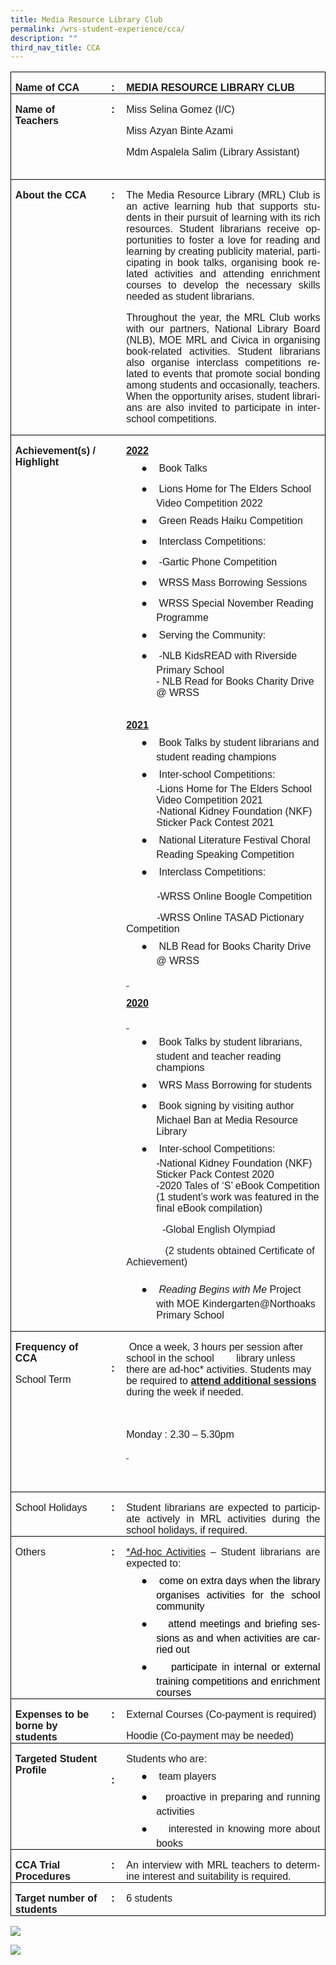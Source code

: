 ```yaml
---
title: Media Resource Library Club
permalink: /wrs-student-experience/cca/
description: ""
third_nav_title: CCA
---
```

<table style="margin-left:-.25pt;border-collapse:collapse;mso-table-layout-alt:fixed;
 border:none;mso-border-alt:solid black .5pt;mso-padding-alt:0in 5.4pt 0in 5.4pt;
 mso-border-insideh:.5pt solid black;mso-border-insidev:.5pt solid black" width="600" cellpadding="0" cellspacing="0" border="1" class="MsoNormalTable"><tbody><tr style="mso-yfti-irow:0;mso-yfti-firstrow:yes"><td style="width:117.0pt;border:solid black 1.0pt;
  border-right:none;mso-border-top-alt:solid black .5pt;mso-border-left-alt:
  solid black .5pt;mso-border-bottom-alt:solid black .5pt;padding:0in 5.4pt 0in 5.4pt" valign="top" width="156"><p style="margin-bottom:0in;line-height:normal" class="MsoNormal"><b style="mso-bidi-font-weight:normal"><span style="font-family:&quot;Arial&quot;,sans-serif;
  mso-fareast-font-family:Arial" lang="EN-SG">Name of CCA</span></b></p></td><td style="width:18.65pt;border-top:solid black 1.0pt;
  border-left:none;border-bottom:solid black 1.0pt;border-right:none;
  mso-border-top-alt:solid black .5pt;mso-border-bottom-alt:solid black .5pt;
  padding:0in 5.4pt 0in 5.4pt" valign="top" width="25"><p style="margin-bottom:0in;text-align:center;
  line-height:normal" align="center" class="MsoNormal"><b style="mso-bidi-font-weight:normal"><span style="font-family:&quot;Arial&quot;,sans-serif;mso-fareast-font-family:Arial" lang="EN-SG">:</span></b></p></td><td style="width:314.35pt;border:solid black 1.0pt;
  border-left:none;mso-border-top-alt:solid black .5pt;mso-border-bottom-alt:
  solid black .5pt;mso-border-right-alt:solid black .5pt;padding:0in 5.4pt 0in 5.4pt" valign="top" width="419"><p style="margin-bottom:0in;line-height:normal" class="MsoNormal"><b style="mso-bidi-font-weight:normal"><span style="font-family:&quot;Arial&quot;,sans-serif;
  mso-fareast-font-family:Arial" lang="EN-SG">MEDIA RESOURCE LIBRARY CLUB<span style="color:#0070C0"></span></span></b></p></td></tr><tr style="mso-yfti-irow:1"><td style="width:117.0pt;border-top:none;border-left:
  solid black 1.0pt;border-bottom:solid black 1.0pt;border-right:none;
  mso-border-top-alt:solid black .5pt;mso-border-top-alt:solid black .5pt;
  mso-border-left-alt:solid black .5pt;mso-border-bottom-alt:solid black .5pt;
  padding:0in 5.4pt 0in 5.4pt" valign="top" width="156"><p style="margin-bottom:0in;line-height:normal" class="MsoNormal"><b style="mso-bidi-font-weight:normal"><span style="font-family:&quot;Arial&quot;,sans-serif;
  mso-fareast-font-family:Arial" lang="EN-SG">Name of Teachers</span></b></p></td><td style="width:18.65pt;border:none;border-bottom:solid black 1.0pt;
  mso-border-top-alt:solid black .5pt;mso-border-top-alt:solid black .5pt;
  mso-border-bottom-alt:solid black .5pt;padding:0in 5.4pt 0in 5.4pt" valign="top" width="25"><p style="margin-bottom:0in;text-align:center;
  line-height:normal" align="center" class="MsoNormal"><b style="mso-bidi-font-weight:normal"><span style="font-family:&quot;Arial&quot;,sans-serif;mso-fareast-font-family:Arial" lang="EN-SG">:</span></b></p></td><td style="width:314.35pt;border-top:none;border-left:
  none;border-bottom:solid black 1.0pt;border-right:solid black 1.0pt;
  mso-border-top-alt:solid black .5pt;mso-border-top-alt:solid black .5pt;
  mso-border-bottom-alt:solid black .5pt;mso-border-right-alt:solid black .5pt;
  padding:0in 5.4pt 0in 5.4pt" valign="top" width="419"><p style="margin-bottom:0in;line-height:normal" class="MsoNormal"><span style="font-family:&quot;Arial&quot;,sans-serif;mso-fareast-font-family:
  Arial" lang="EN-SG">Miss Selina Gomez (I/C)</span></p><p style="margin-bottom:0in;line-height:normal" class="MsoNormal"><span style="font-family:&quot;Arial&quot;,sans-serif;mso-fareast-font-family:
  Arial" lang="EN-SG">Miss </span><span style="font-size:12.0pt;font-family:&quot;Arial&quot;,sans-serif;
  mso-fareast-font-family:Arial" lang="EN-SG">Azyan Binte Azami</span><span style="font-family:&quot;Arial&quot;,sans-serif;mso-fareast-font-family:Arial" lang="EN-SG"></span></p><p style="margin-bottom:0in;line-height:normal" class="MsoNormal"><span style="font-family:&quot;Arial&quot;,sans-serif;mso-fareast-font-family:
  Arial" lang="EN-SG">Mdm Aspalela Salim (Library Assistant)</span></p><p style="margin-bottom:0in;line-height:normal" class="MsoNormal"><span style="font-family:&quot;Arial&quot;,sans-serif;mso-fareast-font-family:
  Arial;color:#0070C0" lang="EN-SG">&nbsp;</span></p></td></tr><tr style="mso-yfti-irow:2"><td style="width:117.0pt;border-top:none;border-left:
  solid black 1.0pt;border-bottom:solid black 1.0pt;border-right:none;
  mso-border-top-alt:solid black .5pt;mso-border-top-alt:solid black .5pt;
  mso-border-left-alt:solid black .5pt;mso-border-bottom-alt:solid black .5pt;
  padding:0in 5.4pt 0in 5.4pt" valign="top" width="156"><p style="margin-bottom:0in;line-height:normal" class="MsoNormal"><b style="mso-bidi-font-weight:normal"><span style="font-family:&quot;Arial&quot;,sans-serif;
  mso-fareast-font-family:Arial" lang="EN-SG">About the CCA</span></b></p></td><td style="width:18.65pt;border:none;border-bottom:solid black 1.0pt;
  mso-border-top-alt:solid black .5pt;mso-border-top-alt:solid black .5pt;
  mso-border-bottom-alt:solid black .5pt;padding:0in 5.4pt 0in 5.4pt" valign="top" width="25"><p style="margin-bottom:0in;text-align:center;
  line-height:normal" align="center" class="MsoNormal"><b style="mso-bidi-font-weight:normal"><span style="font-family:&quot;Arial&quot;,sans-serif;mso-fareast-font-family:Arial" lang="EN-SG">:</span></b></p></td><td style="width:314.35pt;border-top:none;border-left:
  none;border-bottom:solid black 1.0pt;border-right:solid black 1.0pt;
  mso-border-top-alt:solid black .5pt;mso-border-top-alt:solid black .5pt;
  mso-border-bottom-alt:solid black .5pt;mso-border-right-alt:solid black .5pt;
  padding:0in 5.4pt 0in 5.4pt" valign="top" width="419"><p style="text-align:justify;line-height:normal" class="MsoNormal"><span style="font-family:&quot;Arial&quot;,sans-serif;mso-fareast-font-family:
  Arial" lang="EN-SG">The Media Resource Library (MRL) Club is an active learning hub that supports students in their pursuit of learning with its rich resources. Student librarians receive opportunities to foster a love for reading and learning by creating publicity material, participating in book talks, organising book related activities and attending enrichment courses to develop the necessary skills needed as student librarians.</span></p><p style="text-align:justify;line-height:normal" class="MsoNormal"><span style="font-family:&quot;Arial&quot;,sans-serif;mso-fareast-font-family:
  Arial" lang="EN-SG">Throughout the year, the MRL Club works with our partners, National Library Board (NLB), MOE MRL and Civica in organising book-related activities. Student librarians also organise interclass competitions related to events that promote social bonding among students and occasionally, teachers. When the opportunity arises, student librarians are also invited to participate in inter-school competitions.</span></p></td></tr><tr style="mso-yfti-irow:3"><td style="width:117.0pt;border-top:none;border-left:
  solid black 1.0pt;border-bottom:solid black 1.0pt;border-right:none;
  mso-border-top-alt:solid black .5pt;mso-border-top-alt:solid black .5pt;
  mso-border-left-alt:solid black .5pt;mso-border-bottom-alt:solid black .5pt;
  padding:0in 5.4pt 0in 5.4pt" valign="top" width="156"><p style="margin-bottom:0in;line-height:normal" class="MsoNormal"><b style="mso-bidi-font-weight:normal"><span style="font-family:&quot;Arial&quot;,sans-serif;
  mso-fareast-font-family:Arial" lang="EN-SG">Achievement(s) / Highlight</span></b></p></td><td style="width:18.65pt;border:none;border-bottom:solid black 1.0pt;
  mso-border-top-alt:solid black .5pt;mso-border-top-alt:solid black .5pt;
  mso-border-bottom-alt:solid black .5pt;padding:0in 5.4pt 0in 5.4pt" valign="top" width="25"><p style="margin-bottom:0in;text-align:center;
  line-height:normal" align="center" class="MsoNormal"><b style="mso-bidi-font-weight:normal"><span style="font-family:&quot;Arial&quot;,sans-serif;mso-fareast-font-family:Arial" lang="EN-SG">&nbsp;</span></b></p></td><td style="width:314.35pt;border-top:none;border-left:
  none;border-bottom:solid black 1.0pt;border-right:solid black 1.0pt;
  mso-border-top-alt:solid black .5pt;mso-border-top-alt:solid black .5pt;
  mso-border-bottom-alt:solid black .5pt;mso-border-right-alt:solid black .5pt;
  padding:0in 5.4pt 0in 5.4pt" valign="top" width="419"><p style="margin-bottom:0in;line-height:normal" class="MsoNormal"><b style="mso-bidi-font-weight:normal"><u><span style="font-family:
  &quot;Arial&quot;,sans-serif;mso-fareast-font-family:Arial" lang="EN-SG">2022</span></u></b></p><p style="margin-top:0in;margin-right:0in;margin-bottom:0in;
  margin-left:.5in;text-indent:-.25in;line-height:normal;mso-list:l2 level1 lfo3;
  border:none;mso-padding-alt:31.0pt 31.0pt 31.0pt 31.0pt;mso-border-shadow:
  yes" class="MsoNormal"><span style="font-family:&quot;Noto Sans Symbols&quot;;
  mso-fareast-font-family:&quot;Noto Sans Symbols&quot;;mso-bidi-font-family:&quot;Noto Sans Symbols&quot;" lang="EN-SG"><span style="mso-list:Ignore">●<span style="font:7.0pt &quot;Times New Roman&quot;">&nbsp;&nbsp;&nbsp;&nbsp;&nbsp;&nbsp;&nbsp; </span></span></span><span style="font-family:&quot;Arial&quot;,sans-serif;
  mso-fareast-font-family:Arial" lang="EN-SG">Book Talks</span></p><p style="margin-top:0in;margin-right:0in;margin-bottom:0in;
  margin-left:.5in;text-indent:-.25in;line-height:normal;mso-list:l2 level1 lfo3;
  border:none;mso-padding-alt:31.0pt 31.0pt 31.0pt 31.0pt;mso-border-shadow:
  yes" class="MsoNormal"><span style="font-family:&quot;Noto Sans Symbols&quot;;
  mso-fareast-font-family:&quot;Noto Sans Symbols&quot;;mso-bidi-font-family:&quot;Noto Sans Symbols&quot;" lang="EN-SG"><span style="mso-list:Ignore">●<span style="font:7.0pt &quot;Times New Roman&quot;">&nbsp;&nbsp;&nbsp;&nbsp;&nbsp;&nbsp;&nbsp; </span></span></span><span style="font-family:&quot;Arial&quot;,sans-serif;
  mso-fareast-font-family:Arial" lang="EN-SG">Lions Home for The Elders School Video Competition 2022</span></p><p style="margin-top:0in;margin-right:0in;margin-bottom:0in;
  margin-left:.5in;text-indent:-.25in;line-height:normal;mso-list:l2 level1 lfo3;
  border:none;mso-padding-alt:31.0pt 31.0pt 31.0pt 31.0pt;mso-border-shadow:
  yes" class="MsoNormal"><span style="font-family:&quot;Noto Sans Symbols&quot;;
  mso-fareast-font-family:&quot;Noto Sans Symbols&quot;;mso-bidi-font-family:&quot;Noto Sans Symbols&quot;" lang="EN-SG"><span style="mso-list:Ignore">●<span style="font:7.0pt &quot;Times New Roman&quot;">&nbsp;&nbsp;&nbsp;&nbsp;&nbsp;&nbsp;&nbsp; </span></span></span><span style="font-family:&quot;Arial&quot;,sans-serif;
  mso-fareast-font-family:Arial" lang="EN-SG">Green Reads Haiku Competition</span></p><p style="margin-top:0in;margin-right:0in;margin-bottom:0in;
  margin-left:.5in;text-indent:-.25in;line-height:normal;mso-list:l2 level1 lfo3" class="MsoNormal"><span style="font-family:&quot;Noto Sans Symbols&quot;;mso-fareast-font-family:
  &quot;Noto Sans Symbols&quot;;mso-bidi-font-family:&quot;Noto Sans Symbols&quot;" lang="EN-SG"><span style="mso-list:Ignore">●<span style="font:7.0pt &quot;Times New Roman&quot;">&nbsp;&nbsp;&nbsp;&nbsp;&nbsp;&nbsp;&nbsp; </span></span></span><span style="font-family:&quot;Arial&quot;,sans-serif;
  mso-fareast-font-family:Arial" lang="EN-SG">Interclass Competitions:</span></p><p style="margin-top:0in;margin-right:0in;margin-bottom:0in;
  margin-left:.5in;text-indent:-.25in;line-height:normal;mso-list:l2 level1 lfo3;
  border:none;mso-padding-alt:31.0pt 31.0pt 31.0pt 31.0pt;mso-border-shadow:
  yes" class="MsoNormal"><span style="font-family:&quot;Noto Sans Symbols&quot;;
  mso-fareast-font-family:&quot;Noto Sans Symbols&quot;;mso-bidi-font-family:&quot;Noto Sans Symbols&quot;" lang="EN-SG"><span style="mso-list:Ignore">●<span style="font:7.0pt &quot;Times New Roman&quot;">&nbsp;&nbsp;&nbsp;&nbsp;&nbsp;&nbsp;&nbsp; </span></span></span><span style="font-family:&quot;Arial&quot;,sans-serif;
  mso-fareast-font-family:Arial" lang="EN-SG">-Gartic Phone Competition</span></p><p style="margin-top:0in;margin-right:0in;margin-bottom:0in;
  margin-left:.5in;text-indent:-.25in;line-height:normal;mso-list:l2 level1 lfo3;
  border:none;mso-padding-alt:31.0pt 31.0pt 31.0pt 31.0pt;mso-border-shadow:
  yes" class="MsoNormal"><span style="font-family:&quot;Noto Sans Symbols&quot;;
  mso-fareast-font-family:&quot;Noto Sans Symbols&quot;;mso-bidi-font-family:&quot;Noto Sans Symbols&quot;" lang="EN-SG"><span style="mso-list:Ignore">●<span style="font:7.0pt &quot;Times New Roman&quot;">&nbsp;&nbsp;&nbsp;&nbsp;&nbsp;&nbsp;&nbsp; </span></span></span><span style="font-family:&quot;Arial&quot;,sans-serif;
  mso-fareast-font-family:Arial" lang="EN-SG">WRSS Mass Borrowing Sessions</span></p><p style="margin-top:0in;margin-right:0in;margin-bottom:0in;
  margin-left:.5in;text-indent:-.25in;line-height:normal;mso-list:l2 level1 lfo3;
  border:none;mso-padding-alt:31.0pt 31.0pt 31.0pt 31.0pt;mso-border-shadow:
  yes" class="MsoNormal"><span style="font-family:&quot;Noto Sans Symbols&quot;;
  mso-fareast-font-family:&quot;Noto Sans Symbols&quot;;mso-bidi-font-family:&quot;Noto Sans Symbols&quot;" lang="EN-SG"><span style="mso-list:Ignore">●<span style="font:7.0pt &quot;Times New Roman&quot;">&nbsp;&nbsp;&nbsp;&nbsp;&nbsp;&nbsp;&nbsp; </span></span></span><span style="font-family:&quot;Arial&quot;,sans-serif;
  mso-fareast-font-family:Arial" lang="EN-SG">WRSS Special November Reading Programme</span></p><p style="margin-top:0in;margin-right:0in;margin-bottom:0in;
  margin-left:.5in;text-indent:-.25in;line-height:normal;mso-list:l2 level1 lfo3;
  border:none;mso-padding-alt:31.0pt 31.0pt 31.0pt 31.0pt;mso-border-shadow:
  yes" class="MsoNormal"><span style="font-family:&quot;Noto Sans Symbols&quot;;
  mso-fareast-font-family:&quot;Noto Sans Symbols&quot;;mso-bidi-font-family:&quot;Noto Sans Symbols&quot;" lang="EN-SG"><span style="mso-list:Ignore">●<span style="font:7.0pt &quot;Times New Roman&quot;">&nbsp;&nbsp;&nbsp;&nbsp;&nbsp;&nbsp;&nbsp; </span></span></span><span style="font-family:&quot;Arial&quot;,sans-serif;
  mso-fareast-font-family:Arial" lang="EN-SG">Serving the Community:</span></p><p style="margin-top:0in;margin-right:0in;margin-bottom:0in;
  margin-left:.5in;text-indent:-.25in;line-height:normal;mso-list:l2 level1 lfo3;
  border:none;mso-padding-alt:31.0pt 31.0pt 31.0pt 31.0pt;mso-border-shadow:
  yes" class="MsoNormal"><span style="font-family:&quot;Noto Sans Symbols&quot;;
  mso-fareast-font-family:&quot;Noto Sans Symbols&quot;;mso-bidi-font-family:&quot;Noto Sans Symbols&quot;" lang="EN-SG"><span style="mso-list:Ignore">●<span style="font:7.0pt &quot;Times New Roman&quot;">&nbsp;&nbsp;&nbsp;&nbsp;&nbsp;&nbsp;&nbsp; </span></span></span><span style="font-family:&quot;Arial&quot;,sans-serif;
  mso-fareast-font-family:Arial" lang="EN-SG">-NLB KidsREAD with Riverside Primary School</span></p><p style="margin-top:0in;margin-right:0in;margin-bottom:0in;
  margin-left:.5in;line-height:normal" class="MsoNormal"><span style="font-family:
  &quot;Arial&quot;,sans-serif;mso-fareast-font-family:Arial" lang="EN-SG">- NLB Read for Books Charity Drive @ WRSS</span></p><p style="margin-top:0in;margin-right:0in;margin-bottom:0in;
  margin-left:.5in;line-height:normal;border:none;mso-padding-alt:31.0pt 31.0pt 31.0pt 31.0pt;
  mso-border-shadow:yes" class="MsoNormal"><span style="font-family:&quot;Arial&quot;,sans-serif;
  mso-fareast-font-family:Arial;color:black" lang="EN-SG"><span style="mso-spacerun:yes">&nbsp;&nbsp;&nbsp;</span></span></p><p style="margin-bottom:0in;line-height:normal" class="MsoNormal"><b style="mso-bidi-font-weight:normal"><u><span style="font-family:
  &quot;Arial&quot;,sans-serif;mso-fareast-font-family:Arial" lang="EN-SG">2021</span></u></b></p><p style="margin-top:0in;margin-right:0in;margin-bottom:0in;
  margin-left:.5in;text-indent:-.25in;line-height:normal;mso-list:l2 level1 lfo3" class="MsoNormal"><span style="font-family:&quot;Noto Sans Symbols&quot;;mso-fareast-font-family:
  &quot;Noto Sans Symbols&quot;;mso-bidi-font-family:&quot;Noto Sans Symbols&quot;" lang="EN-SG"><span style="mso-list:Ignore">●<span style="font:7.0pt &quot;Times New Roman&quot;">&nbsp;&nbsp;&nbsp;&nbsp;&nbsp;&nbsp;&nbsp; </span></span></span><span style="font-family:&quot;Arial&quot;,sans-serif;
  mso-fareast-font-family:Arial" lang="EN-SG">Book Talks by student librarians and student reading champions</span><span lang="EN-SG"></span></p><p style="margin-top:0in;margin-right:0in;margin-bottom:0in;
  margin-left:.5in;text-indent:-.25in;line-height:normal;mso-list:l2 level1 lfo3" class="MsoNormal"><span style="font-family:&quot;Noto Sans Symbols&quot;;mso-fareast-font-family:
  &quot;Noto Sans Symbols&quot;;mso-bidi-font-family:&quot;Noto Sans Symbols&quot;" lang="EN-SG"><span style="mso-list:Ignore">●<span style="font:7.0pt &quot;Times New Roman&quot;">&nbsp;&nbsp;&nbsp;&nbsp;&nbsp;&nbsp;&nbsp; </span></span></span><span style="font-family:&quot;Arial&quot;,sans-serif;
  mso-fareast-font-family:Arial" lang="EN-SG">Inter-school Competitions:</span><span lang="EN-SG"></span></p><p style="margin-top:0in;margin-right:0in;margin-bottom:0in;
  margin-left:.5in;line-height:normal" class="MsoNormal"><span style="font-family:
  &quot;Arial&quot;,sans-serif;mso-fareast-font-family:Arial" lang="EN-SG">-Lions Home for The Elders School Video Competition 2021<span style="mso-spacerun:yes">&nbsp;&nbsp;&nbsp;&nbsp;&nbsp;&nbsp;&nbsp;&nbsp;&nbsp;&nbsp;&nbsp;</span></span></p><p style="margin-top:0in;margin-right:0in;margin-bottom:0in;
  margin-left:.5in;line-height:normal" class="MsoNormal"><span style="font-family:
  &quot;Arial&quot;,sans-serif;mso-fareast-font-family:Arial" lang="EN-SG">-National Kidney Foundation (NKF) Sticker Pack Contest 2021</span></p><p style="margin-top:0in;margin-right:0in;margin-bottom:0in;
  margin-left:.5in;text-indent:-.25in;line-height:normal;mso-list:l2 level1 lfo3" class="MsoNormal"><span style="font-family:&quot;Noto Sans Symbols&quot;;mso-fareast-font-family:
  &quot;Noto Sans Symbols&quot;;mso-bidi-font-family:&quot;Noto Sans Symbols&quot;" lang="EN-SG"><span style="mso-list:Ignore">●<span style="font:7.0pt &quot;Times New Roman&quot;">&nbsp;&nbsp;&nbsp;&nbsp;&nbsp;&nbsp;&nbsp; </span></span></span><span style="font-family:&quot;Arial&quot;,sans-serif;
  mso-fareast-font-family:Arial" lang="EN-SG">National Literature Festival Choral Reading Speaking Competition</span><span lang="EN-SG"></span></p><p style="margin-top:0in;margin-right:0in;margin-bottom:0in;
  margin-left:.5in;text-indent:-.25in;line-height:normal;mso-list:l2 level1 lfo3" class="MsoNormal"><span style="font-family:&quot;Noto Sans Symbols&quot;;mso-fareast-font-family:
  &quot;Noto Sans Symbols&quot;;mso-bidi-font-family:&quot;Noto Sans Symbols&quot;" lang="EN-SG"><span style="mso-list:Ignore">●<span style="font:7.0pt &quot;Times New Roman&quot;">&nbsp;&nbsp;&nbsp;&nbsp;&nbsp;&nbsp;&nbsp; </span></span></span><span style="font-family:&quot;Arial&quot;,sans-serif;
  mso-fareast-font-family:Arial" lang="EN-SG">Interclass Competitions:</span><span lang="EN-SG"></span></p><p style="margin-bottom:0in;line-height:normal" class="MsoNormal"><span style="font-family:&quot;Arial&quot;,sans-serif;mso-fareast-font-family:
  Arial" lang="EN-SG"><span style="mso-spacerun:yes">&nbsp;&nbsp;&nbsp;&nbsp;&nbsp;&nbsp;&nbsp;&nbsp;&nbsp;&nbsp; </span>-WRSS Online Boogle Competition</span></p><p style="margin-bottom:0in;line-height:normal" class="MsoNormal"><span style="font-family:&quot;Arial&quot;,sans-serif;mso-fareast-font-family:
  Arial" lang="EN-SG"><span style="mso-spacerun:yes">&nbsp;&nbsp;&nbsp;&nbsp;&nbsp;&nbsp;&nbsp;&nbsp;&nbsp;&nbsp; </span>-WRSS Online TASAD Pictionary Competition</span></p><p style="margin-top:0in;margin-right:0in;margin-bottom:0in;
  margin-left:.5in;text-indent:-.25in;line-height:normal;mso-list:l2 level1 lfo3" class="MsoNormal"><span style="font-family:&quot;Noto Sans Symbols&quot;;mso-fareast-font-family:
  &quot;Noto Sans Symbols&quot;;mso-bidi-font-family:&quot;Noto Sans Symbols&quot;" lang="EN-SG"><span style="mso-list:Ignore">●<span style="font:7.0pt &quot;Times New Roman&quot;">&nbsp;&nbsp;&nbsp;&nbsp;&nbsp;&nbsp;&nbsp; </span></span></span><span style="font-family:&quot;Arial&quot;,sans-serif;
  mso-fareast-font-family:Arial" lang="EN-SG">NLB Read for Books Charity Drive @ WRSS</span><span lang="EN-SG"></span></p><p style="margin-bottom:0in;line-height:normal" class="MsoNormal"><b style="mso-bidi-font-weight:normal"><u><span style="font-family:
  &quot;Arial&quot;,sans-serif;mso-fareast-font-family:Arial" lang="EN-SG"><span style="text-decoration:none">&nbsp;</span></span></u></b></p><p style="margin-bottom:0in;line-height:normal" class="MsoNormal"><b style="mso-bidi-font-weight:normal"><u><span style="font-family:
  &quot;Arial&quot;,sans-serif;mso-fareast-font-family:Arial" lang="EN-SG">2020</span></u></b></p><p style="margin-bottom:0in;line-height:normal" class="MsoNormal"><b style="mso-bidi-font-weight:normal"><u><span style="font-family:
  &quot;Arial&quot;,sans-serif;mso-fareast-font-family:Arial" lang="EN-SG"><span style="text-decoration:none">&nbsp;</span></span></u></b></p><p style="margin-top:0in;margin-right:0in;margin-bottom:0in;
  margin-left:.5in;text-indent:-.25in;line-height:normal;mso-list:l2 level1 lfo3" class="MsoNormal"><span style="font-family:&quot;Noto Sans Symbols&quot;;mso-fareast-font-family:
  &quot;Noto Sans Symbols&quot;;mso-bidi-font-family:&quot;Noto Sans Symbols&quot;" lang="EN-SG"><span style="mso-list:Ignore">●<span style="font:7.0pt &quot;Times New Roman&quot;">&nbsp;&nbsp;&nbsp;&nbsp;&nbsp;&nbsp;&nbsp; </span></span></span><span style="font-family:&quot;Arial&quot;,sans-serif;
  mso-fareast-font-family:Arial" lang="EN-SG">Book Talks by student librarians, student and teacher reading champions</span><span lang="EN-SG"></span></p><p style="margin-top:0in;margin-right:0in;margin-bottom:0in;
  margin-left:.5in;text-indent:-.25in;line-height:normal;mso-list:l2 level1 lfo3" class="MsoNormal"><span style="font-family:&quot;Noto Sans Symbols&quot;;mso-fareast-font-family:
  &quot;Noto Sans Symbols&quot;;mso-bidi-font-family:&quot;Noto Sans Symbols&quot;" lang="EN-SG"><span style="mso-list:Ignore">●<span style="font:7.0pt &quot;Times New Roman&quot;">&nbsp;&nbsp;&nbsp;&nbsp;&nbsp;&nbsp;&nbsp; </span></span></span><span style="font-family:&quot;Arial&quot;,sans-serif;
  mso-fareast-font-family:Arial" lang="EN-SG">WRS Mass Borrowing for students</span><span lang="EN-SG"></span></p><p style="margin-top:0in;margin-right:0in;margin-bottom:0in;
  margin-left:.5in;text-indent:-.25in;line-height:normal;mso-list:l2 level1 lfo3" class="MsoNormal"><span style="font-family:&quot;Noto Sans Symbols&quot;;mso-fareast-font-family:
  &quot;Noto Sans Symbols&quot;;mso-bidi-font-family:&quot;Noto Sans Symbols&quot;" lang="EN-SG"><span style="mso-list:Ignore">●<span style="font:7.0pt &quot;Times New Roman&quot;">&nbsp;&nbsp;&nbsp;&nbsp;&nbsp;&nbsp;&nbsp; </span></span></span><span style="font-family:&quot;Arial&quot;,sans-serif;
  mso-fareast-font-family:Arial" lang="EN-SG">Book signing by visiting author Michael Ban at Media Resource Library</span><span lang="EN-SG"></span></p><p style="margin-top:0in;margin-right:0in;margin-bottom:0in;
  margin-left:.5in;text-indent:-.25in;line-height:normal;mso-list:l2 level1 lfo3" class="MsoNormal"><span style="font-family:&quot;Noto Sans Symbols&quot;;mso-fareast-font-family:
  &quot;Noto Sans Symbols&quot;;mso-bidi-font-family:&quot;Noto Sans Symbols&quot;" lang="EN-SG"><span style="mso-list:Ignore">●<span style="font:7.0pt &quot;Times New Roman&quot;">&nbsp;&nbsp;&nbsp;&nbsp;&nbsp;&nbsp;&nbsp; </span></span></span><span style="font-family:&quot;Arial&quot;,sans-serif;
  mso-fareast-font-family:Arial" lang="EN-SG">Inter-school Competitions:</span><span lang="EN-SG"></span></p><p style="margin-top:0in;margin-right:0in;margin-bottom:0in;
  margin-left:.5in;line-height:normal" class="MsoNormal"><span style="font-family:
  &quot;Arial&quot;,sans-serif;mso-fareast-font-family:Arial" lang="EN-SG">-National Kidney Foundation (NKF) Sticker Pack Contest 2020<b style="mso-bidi-font-weight:normal"><u></u></b></span></p><p style="margin-top:0in;margin-right:0in;margin-bottom:0in;
  margin-left:.5in;line-height:normal" class="MsoNormal"><span style="font-family:
  &quot;Arial&quot;,sans-serif;mso-fareast-font-family:Arial" lang="EN-SG">-2020&nbsp;Tales&nbsp;of ‘S’ eBook&nbsp;Competition</span></p><p style="margin-top:0in;margin-right:0in;margin-bottom:0in;
  margin-left:.5in;line-height:normal" class="MsoNormal"><span style="font-family:
  &quot;Arial&quot;,sans-serif;mso-fareast-font-family:Arial" lang="EN-SG">(1 student’s work was featured in the final eBook compilation)<b style="mso-bidi-font-weight:normal"><u></u></b></span></p><p style="margin-bottom:0in;line-height:normal" class="MsoNormal"><span style="font-family:&quot;Arial&quot;,sans-serif;mso-fareast-font-family:
  Arial" lang="EN-SG"><span style="mso-spacerun:yes">&nbsp;&nbsp;&nbsp;&nbsp;&nbsp;&nbsp;&nbsp;&nbsp;&nbsp;&nbsp;&nbsp;&nbsp; </span>-<span style="color:#202124">Global&nbsp;English&nbsp;Olympiad</span></span></p><p style="margin-bottom:0in;line-height:normal" class="MsoNormal"><span style="font-family:&quot;Arial&quot;,sans-serif;mso-fareast-font-family:
  Arial;color:#202124" lang="EN-SG"><span style="mso-spacerun:yes">&nbsp;&nbsp;&nbsp;&nbsp;&nbsp;&nbsp;&nbsp;&nbsp;&nbsp;&nbsp;&nbsp;&nbsp;&nbsp; </span>(2 students obtained Certificate of Achievement)</span></p><p style="margin-left:.5in;text-indent:-.25in;mso-list:l2 level1 lfo3" class="MsoNormal"><span style="font-family:&quot;Noto Sans Symbols&quot;;mso-fareast-font-family:
  &quot;Noto Sans Symbols&quot;;mso-bidi-font-family:&quot;Noto Sans Symbols&quot;" lang="EN-SG"><span style="mso-list:Ignore">●<span style="font:7.0pt &quot;Times New Roman&quot;">&nbsp;&nbsp;&nbsp;&nbsp;&nbsp;&nbsp;&nbsp; </span></span></span><i style="mso-bidi-font-style:normal"><span style="font-family:&quot;Arial&quot;,sans-serif;mso-fareast-font-family:
  Arial" lang="EN-SG">Reading Begins with Me</span></i><span style="font-family:
  &quot;Arial&quot;,sans-serif;mso-fareast-font-family:Arial" lang="EN-SG"> Project with MOE Kindergarten@Northoaks</span><span lang="EN-SG"> </span><span style="font-family:&quot;Arial&quot;,sans-serif;mso-fareast-font-family:Arial" lang="EN-SG">Primary School</span><span lang="EN-SG"></span></p></td></tr><tr style="mso-yfti-irow:4"><td style="width:117.0pt;border-top:none;border-left:
  solid black 1.0pt;border-bottom:solid black 1.0pt;border-right:none;
  mso-border-top-alt:solid black .5pt;mso-border-top-alt:solid black .5pt;
  mso-border-left-alt:solid black .5pt;mso-border-bottom-alt:solid black .5pt;
  padding:0in 5.4pt 0in 5.4pt" valign="top" width="156"><p style="margin-bottom:0in;line-height:normal" class="MsoNormal"><b style="mso-bidi-font-weight:normal"><span style="font-family:&quot;Arial&quot;,sans-serif;
  mso-fareast-font-family:Arial" lang="EN-SG">Frequency of CCA</span></b></p><p style="margin-bottom:0in;line-height:normal" class="MsoNormal"><span style="font-family:&quot;Arial&quot;,sans-serif;mso-fareast-font-family:
  Arial" lang="EN-SG">School Term</span></p><p style="margin-bottom:0in;line-height:normal" class="MsoNormal"><span style="font-family:&quot;Arial&quot;,sans-serif;mso-fareast-font-family:
  Arial" lang="EN-SG">&nbsp;</span></p><p style="margin-bottom:0in;line-height:normal" class="MsoNormal"><span style="font-family:&quot;Arial&quot;,sans-serif;mso-fareast-font-family:
  Arial" lang="EN-SG">&nbsp;</span></p><p style="margin-bottom:0in;line-height:normal" class="MsoNormal"><span style="font-family:&quot;Arial&quot;,sans-serif;mso-fareast-font-family:
  Arial" lang="EN-SG">&nbsp;</span></p><p style="margin-bottom:0in;line-height:normal" class="MsoNormal"><b style="mso-bidi-font-weight:normal"><span style="font-family:&quot;Arial&quot;,sans-serif;
  mso-fareast-font-family:Arial" lang="EN-SG">&nbsp;</span></b></p><p style="margin-bottom:0in;line-height:normal" class="MsoNormal"><span style="font-family:&quot;Arial&quot;,sans-serif;mso-fareast-font-family:
  Arial" lang="EN-SG">&nbsp;</span></p></td><td style="width:18.65pt;border:none;border-bottom:solid black 1.0pt;
  mso-border-top-alt:solid black .5pt;mso-border-top-alt:solid black .5pt;
  mso-border-bottom-alt:solid black .5pt;padding:0in 5.4pt 0in 5.4pt" valign="top" width="25"><p style="margin-bottom:0in;text-align:center;
  line-height:normal" align="center" class="MsoNormal"><b style="mso-bidi-font-weight:normal"><span style="font-family:&quot;Arial&quot;,sans-serif;mso-fareast-font-family:Arial" lang="EN-SG">&nbsp;</span></b></p><p style="margin-bottom:0in;text-align:center;
  line-height:normal" align="center" class="MsoNormal"><b style="mso-bidi-font-weight:normal"><span style="font-family:&quot;Arial&quot;,sans-serif;mso-fareast-font-family:Arial" lang="EN-SG">:</span></b><span style="font-family:&quot;Arial&quot;,sans-serif;mso-fareast-font-family:
  Arial" lang="EN-SG"></span></p></td><td style="width:314.35pt;border-top:none;border-left:
  none;border-bottom:solid black 1.0pt;border-right:solid black 1.0pt;
  mso-border-top-alt:solid black .5pt;mso-border-top-alt:solid black .5pt;
  mso-border-bottom-alt:solid black .5pt;mso-border-right-alt:solid black .5pt;
  padding:0in 5.4pt 0in 5.4pt" valign="top" width="419"><p style="margin-bottom:0in;line-height:normal" class="MsoNormal"><span style="font-family:&quot;Arial&quot;,sans-serif;mso-fareast-font-family:
  Arial" lang="EN-SG"><span style="mso-spacerun:yes">&nbsp;</span>Once a week, 3 hours per session after school in the school<span style="mso-spacerun:yes">&nbsp;&nbsp;&nbsp;&nbsp;&nbsp;&nbsp;&nbsp; </span>library unless there are ad-hoc* activities. Students may be required to <b style="mso-bidi-font-weight:normal"><u>attend additional sessions</u></b> during the week if needed.</span></p><p style="margin-bottom:0in;line-height:normal" class="MsoNormal"><span style="font-family:&quot;Arial&quot;,sans-serif;mso-fareast-font-family:
  Arial" lang="EN-SG">&nbsp;</span></p><p style="margin-bottom:0in;line-height:normal" class="MsoNormal"><span style="font-family:&quot;Arial&quot;,sans-serif;mso-fareast-font-family:
  Arial" lang="EN-SG">Monday : 2.30 – 5.30pm</span></p><p style="margin-bottom:0in;line-height:normal" class="MsoNormal"><b style="mso-bidi-font-weight:normal"><u><span style="font-size:
  10.0pt;font-family:&quot;Arial&quot;,sans-serif;mso-fareast-font-family:Arial" lang="EN-SG"><span style="text-decoration:none">&nbsp;</span></span></u></b></p></td></tr><tr style="mso-yfti-irow:5;height:29.0pt"><td style="width:117.0pt;border-top:none;border-left:
  solid black 1.0pt;border-bottom:solid black 1.0pt;border-right:none;
  mso-border-top-alt:solid black .5pt;mso-border-top-alt:solid black .5pt;
  mso-border-left-alt:solid black .5pt;mso-border-bottom-alt:solid black .5pt;
  padding:0in 5.4pt 0in 5.4pt;height:29.0pt" valign="top" width="156"><p style="margin-bottom:0in;text-align:justify;line-height:
  normal" class="MsoNormal"><span style="font-family:&quot;Arial&quot;,sans-serif;mso-fareast-font-family:
  Arial" lang="EN-SG">School Holidays</span></p></td><td style="width:18.65pt;border:none;border-bottom:solid black 1.0pt;
  mso-border-top-alt:solid black .5pt;mso-border-top-alt:solid black .5pt;
  mso-border-bottom-alt:solid black .5pt;padding:0in 5.4pt 0in 5.4pt;
  height:29.0pt" valign="top" width="25"><p style="margin-bottom:0in;text-align:center;
  line-height:normal" align="center" class="MsoNormal"><b style="mso-bidi-font-weight:normal"><span style="font-family:&quot;Arial&quot;,sans-serif;mso-fareast-font-family:Arial" lang="EN-SG">:</span></b></p></td><td style="width:314.35pt;border-top:none;border-left:
  none;border-bottom:solid black 1.0pt;border-right:solid black 1.0pt;
  mso-border-top-alt:solid black .5pt;mso-border-top-alt:solid black .5pt;
  mso-border-bottom-alt:solid black .5pt;mso-border-right-alt:solid black .5pt;
  padding:0in 5.4pt 0in 5.4pt;height:29.0pt" valign="top" width="419"><p style="margin-bottom:0in;text-align:justify;line-height:
  normal" class="MsoNormal"><span style="font-family:&quot;Arial&quot;,sans-serif;mso-fareast-font-family:
  Arial" lang="EN-SG">Student librarians are expected to participate actively in MRL activities during the school holidays, if required.</span></p></td></tr><tr style="mso-yfti-irow:6"><td style="width:117.0pt;border-top:none;border-left:
  solid black 1.0pt;border-bottom:solid black 1.0pt;border-right:none;
  mso-border-top-alt:solid black .5pt;mso-border-top-alt:solid black .5pt;
  mso-border-left-alt:solid black .5pt;mso-border-bottom-alt:solid black .5pt;
  padding:0in 5.4pt 0in 5.4pt" valign="top" width="156"><p style="margin-bottom:0in;line-height:normal" class="MsoNormal"><span style="font-family:&quot;Arial&quot;,sans-serif;mso-fareast-font-family:
  Arial" lang="EN-SG">Others</span></p><p style="margin-bottom:0in;line-height:normal" class="MsoNormal"><span style="font-family:&quot;Arial&quot;,sans-serif;mso-fareast-font-family:
  Arial" lang="EN-SG">&nbsp;</span></p><p style="margin-bottom:0in;line-height:normal" class="MsoNormal"><span style="font-family:&quot;Arial&quot;,sans-serif;mso-fareast-font-family:
  Arial" lang="EN-SG">&nbsp;</span></p></td><td style="width:18.65pt;border:none;border-bottom:solid black 1.0pt;
  mso-border-top-alt:solid black .5pt;mso-border-top-alt:solid black .5pt;
  mso-border-bottom-alt:solid black .5pt;padding:0in 5.4pt 0in 5.4pt" valign="top" width="25"><p style="margin-bottom:0in;text-align:center;
  line-height:normal" align="center" class="MsoNormal"><b style="mso-bidi-font-weight:normal"><span style="font-family:&quot;Arial&quot;,sans-serif;mso-fareast-font-family:Arial" lang="EN-SG">:</span></b></p><p style="margin-bottom:0in;text-align:center;
  line-height:normal" align="center" class="MsoNormal"><b style="mso-bidi-font-weight:normal"><span style="font-family:&quot;Arial&quot;,sans-serif;mso-fareast-font-family:Arial" lang="EN-SG">&nbsp;</span></b></p><p style="margin-bottom:0in;text-align:center;
  line-height:normal" align="center" class="MsoNormal"><b style="mso-bidi-font-weight:normal"><span style="font-family:&quot;Arial&quot;,sans-serif;mso-fareast-font-family:Arial" lang="EN-SG">&nbsp;</span></b></p><p style="margin-bottom:0in;text-align:center;
  line-height:normal" align="center" class="MsoNormal"><b style="mso-bidi-font-weight:normal"><span style="font-family:&quot;Arial&quot;,sans-serif;mso-fareast-font-family:Arial" lang="EN-SG">&nbsp;</span></b></p></td><td style="width:314.35pt;border-top:none;border-left:
  none;border-bottom:solid black 1.0pt;border-right:solid black 1.0pt;
  mso-border-top-alt:solid black .5pt;mso-border-top-alt:solid black .5pt;
  mso-border-bottom-alt:solid black .5pt;mso-border-right-alt:solid black .5pt;
  padding:0in 5.4pt 0in 5.4pt" valign="top" width="419"><p style="margin-bottom:0in;text-align:justify;line-height:
  normal" class="MsoNormal"><u><span style="font-family:&quot;Arial&quot;,sans-serif;mso-fareast-font-family:
  Arial" lang="EN-SG">*Ad-hoc Activities</span></u><span style="font-family:&quot;Arial&quot;,sans-serif;
  mso-fareast-font-family:Arial" lang="EN-SG"> – Student librarians are expected to:</span></p><p style="margin-top:0in;margin-right:0in;margin-bottom:0in;
  margin-left:.5in;text-align:justify;text-indent:-.25in;line-height:normal;
  mso-list:l0 level1 lfo2;border:none;mso-padding-alt:31.0pt 31.0pt 31.0pt 31.0pt;
  mso-border-shadow:yes" class="MsoNormal"><span style="font-family:&quot;Noto Sans Symbols&quot;;mso-fareast-font-family:&quot;Noto Sans Symbols&quot;;
  mso-bidi-font-family:&quot;Noto Sans Symbols&quot;;color:black" lang="EN-SG"><span style="mso-list:
  Ignore">●<span style="font:7.0pt &quot;Times New Roman&quot;">&nbsp;&nbsp;&nbsp;&nbsp;&nbsp;&nbsp;&nbsp; </span></span></span><span style="font-family:&quot;Arial&quot;,sans-serif;
  mso-fareast-font-family:Arial;color:black" lang="EN-SG">come on extra days when the library organises activities for the school community</span><span lang="EN-SG"></span></p><p style="margin-top:0in;margin-right:0in;margin-bottom:0in;
  margin-left:.5in;text-align:justify;text-indent:-.25in;line-height:normal;
  mso-list:l0 level1 lfo2;border:none;mso-padding-alt:31.0pt 31.0pt 31.0pt 31.0pt;
  mso-border-shadow:yes" class="MsoNormal"><span style="font-family:&quot;Noto Sans Symbols&quot;;mso-fareast-font-family:&quot;Noto Sans Symbols&quot;;
  mso-bidi-font-family:&quot;Noto Sans Symbols&quot;;color:black" lang="EN-SG"><span style="mso-list:
  Ignore">●<span style="font:7.0pt &quot;Times New Roman&quot;">&nbsp;&nbsp;&nbsp;&nbsp;&nbsp;&nbsp;&nbsp; </span></span></span><span style="font-family:&quot;Arial&quot;,sans-serif;
  mso-fareast-font-family:Arial;color:black" lang="EN-SG">attend meetings and briefing sessions as and when activities are carried out</span><span lang="EN-SG"></span></p><p style="margin-top:0in;margin-right:0in;margin-bottom:0in;
  margin-left:.5in;text-align:justify;text-indent:-.25in;line-height:normal;
  mso-list:l0 level1 lfo2;border:none;mso-padding-alt:31.0pt 31.0pt 31.0pt 31.0pt;
  mso-border-shadow:yes" class="MsoNormal"><span style="font-size:12.0pt;font-family:&quot;Noto Sans Symbols&quot;;mso-fareast-font-family:
  &quot;Noto Sans Symbols&quot;;mso-bidi-font-family:&quot;Noto Sans Symbols&quot;;color:black" lang="EN-SG"><span style="mso-list:Ignore">●<span style="font:7.0pt &quot;Times New Roman&quot;">&nbsp;&nbsp;&nbsp;&nbsp;&nbsp;&nbsp; </span></span></span><span style="font-family:&quot;Arial&quot;,sans-serif;
  mso-fareast-font-family:Arial;color:black" lang="EN-SG">participate in internal or external training competitions and enrichment courses</span><span style="font-size:12.0pt" lang="EN-SG"></span></p></td></tr><tr style="mso-yfti-irow:7"><td style="width:117.0pt;border-top:none;border-left:
  solid black 1.0pt;border-bottom:solid black 1.0pt;border-right:none;
  mso-border-top-alt:solid black .5pt;mso-border-top-alt:solid black .5pt;
  mso-border-left-alt:solid black .5pt;mso-border-bottom-alt:solid black .5pt;
  padding:0in 5.4pt 0in 5.4pt" valign="top" width="156"><p style="margin-bottom:0in;line-height:normal" class="MsoNormal"><a name="_30j0zll"></a><b style="mso-bidi-font-weight:normal"><span style="font-family:&quot;Arial&quot;,sans-serif;mso-fareast-font-family:Arial" lang="EN-SG">Expenses to be borne by students</span></b><span style="font-family:&quot;Arial&quot;,sans-serif;
  mso-fareast-font-family:Arial" lang="EN-SG"></span></p></td><td style="width:18.65pt;border:none;border-bottom:solid black 1.0pt;
  mso-border-top-alt:solid black .5pt;mso-border-top-alt:solid black .5pt;
  mso-border-bottom-alt:solid black .5pt;padding:0in 5.4pt 0in 5.4pt" valign="top" width="25"><p style="margin-bottom:0in;text-align:center;
  line-height:normal" align="center" class="MsoNormal"><b style="mso-bidi-font-weight:normal"><span style="font-family:&quot;Arial&quot;,sans-serif;mso-fareast-font-family:Arial" lang="EN-SG">:</span></b></p><p style="margin-bottom:0in;line-height:normal" class="MsoNormal"><b style="mso-bidi-font-weight:normal"><span style="font-family:&quot;Arial&quot;,sans-serif;
  mso-fareast-font-family:Arial" lang="EN-SG">&nbsp;</span></b></p></td><td style="width:314.35pt;border-top:none;border-left:
  none;border-bottom:solid black 1.0pt;border-right:solid black 1.0pt;
  mso-border-top-alt:solid black .5pt;mso-border-top-alt:solid black .5pt;
  mso-border-bottom-alt:solid black .5pt;mso-border-right-alt:solid black .5pt;
  padding:0in 5.4pt 0in 5.4pt" valign="top" width="419"><p style="margin-bottom:0in;text-align:justify;line-height:
  normal" class="MsoNormal"><span style="font-family:&quot;Arial&quot;,sans-serif;mso-fareast-font-family:
  Arial" lang="EN-SG">External Courses (Co-payment is required)</span></p><p style="margin-bottom:0in;text-align:justify;line-height:
  normal" class="MsoNormal"><span style="font-family:&quot;Arial&quot;,sans-serif;mso-fareast-font-family:
  Arial" lang="EN-SG">Hoodie (Co-payment may be needed)<u></u></span></p></td></tr><tr style="mso-yfti-irow:8"><td style="width:117.0pt;border-top:none;border-left:
  solid black 1.0pt;border-bottom:solid black 1.0pt;border-right:none;
  mso-border-top-alt:solid black .5pt;mso-border-top-alt:solid black .5pt;
  mso-border-left-alt:solid black .5pt;mso-border-bottom-alt:solid black .5pt;
  padding:0in 5.4pt 0in 5.4pt" valign="top" width="156"><p style="margin-bottom:0in;line-height:normal" class="MsoNormal"><b style="mso-bidi-font-weight:normal"><span style="font-family:&quot;Arial&quot;,sans-serif;
  mso-fareast-font-family:Arial" lang="EN-SG">Targeted Student Profile</span></b></p><p style="margin-bottom:0in;line-height:normal" class="MsoNormal"><b style="mso-bidi-font-weight:normal"><span style="font-family:&quot;Arial&quot;,sans-serif;
  mso-fareast-font-family:Arial" lang="EN-SG">&nbsp;</span></b></p></td><td style="width:18.65pt;border:none;border-bottom:solid black 1.0pt;
  mso-border-top-alt:solid black .5pt;mso-border-top-alt:solid black .5pt;
  mso-border-bottom-alt:solid black .5pt;padding:0in 5.4pt 0in 5.4pt" valign="top" width="25"><p style="margin-bottom:0in;text-align:center;
  line-height:normal" align="center" class="MsoNormal"><b style="mso-bidi-font-weight:normal"><span style="font-family:&quot;Arial&quot;,sans-serif;mso-fareast-font-family:Arial" lang="EN-SG">&nbsp;</span></b></p><p style="margin-bottom:0in;text-align:center;
  line-height:normal" align="center" class="MsoNormal"><b style="mso-bidi-font-weight:normal"><span style="font-family:&quot;Arial&quot;,sans-serif;mso-fareast-font-family:Arial" lang="EN-SG">:</span></b></p><p style="margin-bottom:0in;text-align:center;
  line-height:normal" align="center" class="MsoNormal"><b style="mso-bidi-font-weight:normal"><span style="font-family:&quot;Arial&quot;,sans-serif;mso-fareast-font-family:Arial" lang="EN-SG">&nbsp;</span></b></p></td><td style="width:314.35pt;border-top:none;border-left:
  none;border-bottom:solid black 1.0pt;border-right:solid black 1.0pt;
  mso-border-top-alt:solid black .5pt;mso-border-top-alt:solid black .5pt;
  mso-border-bottom-alt:solid black .5pt;mso-border-right-alt:solid black .5pt;
  padding:0in 5.4pt 0in 5.4pt" valign="top" width="419"><p style="margin-bottom:0in;text-align:justify;line-height:
  normal" class="MsoNormal"><span style="font-family:&quot;Arial&quot;,sans-serif;mso-fareast-font-family:
  Arial" lang="EN-SG">Students who are:</span></p><p style="margin-top:0in;margin-right:0in;margin-bottom:0in;
  margin-left:.5in;text-align:justify;text-indent:-.25in;line-height:normal;
  mso-list:l1 level1 lfo1" class="MsoNormal"><span style="font-family:&quot;Noto Sans Symbols&quot;;mso-fareast-font-family:&quot;Noto Sans Symbols&quot;;
  mso-bidi-font-family:&quot;Noto Sans Symbols&quot;;color:black" lang="EN-SG"><span style="mso-list:
  Ignore">●<span style="font:7.0pt &quot;Times New Roman&quot;">&nbsp;&nbsp;&nbsp;&nbsp;&nbsp;&nbsp;&nbsp; </span></span></span><span style="font-family:&quot;Arial&quot;,sans-serif;
  mso-fareast-font-family:Arial" lang="EN-SG">team players</span><span lang="EN-SG"></span></p><p style="margin-top:0in;margin-right:0in;margin-bottom:0in;
  margin-left:.5in;text-align:justify;text-indent:-.25in;line-height:normal;
  mso-list:l1 level1 lfo1" class="MsoNormal"><span style="font-family:&quot;Noto Sans Symbols&quot;;mso-fareast-font-family:&quot;Noto Sans Symbols&quot;;
  mso-bidi-font-family:&quot;Noto Sans Symbols&quot;;color:black" lang="EN-SG"><span style="mso-list:
  Ignore">●<span style="font:7.0pt &quot;Times New Roman&quot;">&nbsp;&nbsp;&nbsp;&nbsp;&nbsp;&nbsp;&nbsp; </span></span></span><span style="font-family:&quot;Arial&quot;,sans-serif;
  mso-fareast-font-family:Arial" lang="EN-SG">proactive in preparing and running activities</span><span lang="EN-SG"></span></p><p style="margin-top:0in;margin-right:0in;margin-bottom:0in;
  margin-left:.5in;text-align:justify;text-indent:-.25in;line-height:normal;
  mso-list:l1 level1 lfo1" class="MsoNormal"><span style="font-family:&quot;Noto Sans Symbols&quot;;mso-fareast-font-family:&quot;Noto Sans Symbols&quot;;
  mso-bidi-font-family:&quot;Noto Sans Symbols&quot;;color:black" lang="EN-SG"><span style="mso-list:
  Ignore">●<span style="font:7.0pt &quot;Times New Roman&quot;">&nbsp;&nbsp;&nbsp;&nbsp;&nbsp;&nbsp;&nbsp; </span></span></span><span style="font-family:&quot;Arial&quot;,sans-serif;
  mso-fareast-font-family:Arial" lang="EN-SG">interested in knowing more about books</span><span lang="EN-SG"></span></p></td></tr><tr style="mso-yfti-irow:9"><td style="width:117.0pt;border-top:none;border-left:
  solid black 1.0pt;border-bottom:solid black 1.0pt;border-right:none;
  mso-border-top-alt:solid black .5pt;mso-border-top-alt:solid black .5pt;
  mso-border-left-alt:solid black .5pt;mso-border-bottom-alt:solid black .5pt;
  padding:0in 5.4pt 0in 5.4pt" valign="top" width="156"><p style="margin-bottom:0in;line-height:normal" class="MsoNormal"><b style="mso-bidi-font-weight:normal"><span style="font-family:&quot;Arial&quot;,sans-serif;
  mso-fareast-font-family:Arial" lang="EN-SG">CCA Trial Procedures</span></b></p></td><td style="width:18.65pt;border:none;border-bottom:solid black 1.0pt;
  mso-border-top-alt:solid black .5pt;mso-border-top-alt:solid black .5pt;
  mso-border-bottom-alt:solid black .5pt;padding:0in 5.4pt 0in 5.4pt" valign="top" width="25"><p style="margin-bottom:0in;text-align:center;
  line-height:normal" align="center" class="MsoNormal"><b style="mso-bidi-font-weight:normal"><span style="font-family:&quot;Arial&quot;,sans-serif;mso-fareast-font-family:Arial" lang="EN-SG">:</span></b></p></td><td style="width:314.35pt;border-top:none;border-left:
  none;border-bottom:solid black 1.0pt;border-right:solid black 1.0pt;
  mso-border-top-alt:solid black .5pt;mso-border-top-alt:solid black .5pt;
  mso-border-bottom-alt:solid black .5pt;mso-border-right-alt:solid black .5pt;
  padding:0in 5.4pt 0in 5.4pt" valign="top" width="419"><p style="margin-bottom:0in;text-align:justify;line-height:
  normal" class="MsoNormal"><span style="font-family:&quot;Arial&quot;,sans-serif;mso-fareast-font-family:
  Arial" lang="EN-SG">An interview with MRL teachers to determine interest and suitability is required.<span style="color:#0070C0"></span></span></p></td></tr><tr style="mso-yfti-irow:10;mso-yfti-lastrow:yes"><td style="width:117.0pt;border-top:none;border-left:
  solid black 1.0pt;border-bottom:solid black 1.0pt;border-right:none;
  mso-border-top-alt:solid black .5pt;mso-border-top-alt:solid black .5pt;
  mso-border-left-alt:solid black .5pt;mso-border-bottom-alt:solid black .5pt;
  padding:0in 5.4pt 0in 5.4pt" valign="top" width="156"><p style="margin-bottom:0in;line-height:normal" class="MsoNormal"><b style="mso-bidi-font-weight:normal"><span style="font-family:&quot;Arial&quot;,sans-serif;
  mso-fareast-font-family:Arial" lang="EN-SG">Target number of students</span></b></p></td><td style="width:18.65pt;border:none;border-bottom:solid black 1.0pt;
  mso-border-top-alt:solid black .5pt;mso-border-top-alt:solid black .5pt;
  mso-border-bottom-alt:solid black .5pt;padding:0in 5.4pt 0in 5.4pt" valign="top" width="25"><p style="margin-bottom:0in;text-align:center;
  line-height:normal" align="center" class="MsoNormal"><b style="mso-bidi-font-weight:normal"><span style="font-family:&quot;Arial&quot;,sans-serif;mso-fareast-font-family:Arial" lang="EN-SG">:</span></b></p></td><td style="width:314.35pt;border-top:none;border-left:
  none;border-bottom:solid black 1.0pt;border-right:solid black 1.0pt;
  mso-border-top-alt:solid black .5pt;mso-border-top-alt:solid black .5pt;
  mso-border-bottom-alt:solid black .5pt;mso-border-right-alt:solid black .5pt;
  padding:0in 5.4pt 0in 5.4pt" valign="top" width="419"><p style="margin-bottom:0in;text-align:justify;line-height:
  normal" class="MsoNormal"><span style="font-family:&quot;Arial&quot;,sans-serif;mso-fareast-font-family:
  Arial" lang="EN-SG">6 students</span></p></td></tr></tbody></table>
	
	
![](/images/LIB%201.jpg)
	
![](/images/LIB%202.jpg)